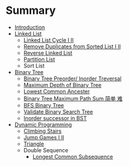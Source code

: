# Summary

* [Introduction](README.md)
* [Linked List](linked_list.md)
   * [Linked List Cycle I  II](1_linked_list_cycle.md)
   * [Remove Duplicates from Sorted List I II](remove_duplicates_from_sorted_list_i_ii.md)
   * [Reverse Linked List](reverse_linked_list.md)
   * [Partition List](partition_list.md)
   * Sort List
* [Binary Tree](binary_tree.md)
   * [Binary Tree Preorder/ Inorder Treversal](binary_tree_preorder_treversal.md)
   * [Maximum Depth of Binary Tree](maximum_depth_of_binary_tree.md)
   * [Lowest Common Ancester](lowest_common_ancester.md)
   * [Binary Tree Maximum Path Sum 简单 难](binary_tree_maximum_path_sum_jian_dan_nan.md)
   * [BFS Binary Tree](bfs_binary_tree.md)
   * [Validate Binary Search Tree](validate_binary_search_tree.md)
   * [Inorder successor in BST](inorder_successor_in_bst.md)
* [Dynamic Programming](dynamic_programming.md)
   * [Climbing Stairs](climbing_stairs.md)
   * [Jump Games I II](jump_games_i_ii.md)
   * [Triangle](triangle.md)
   * Double Sequence
       * [Longest Common Subsequence](longest_common_subsequence.md)

